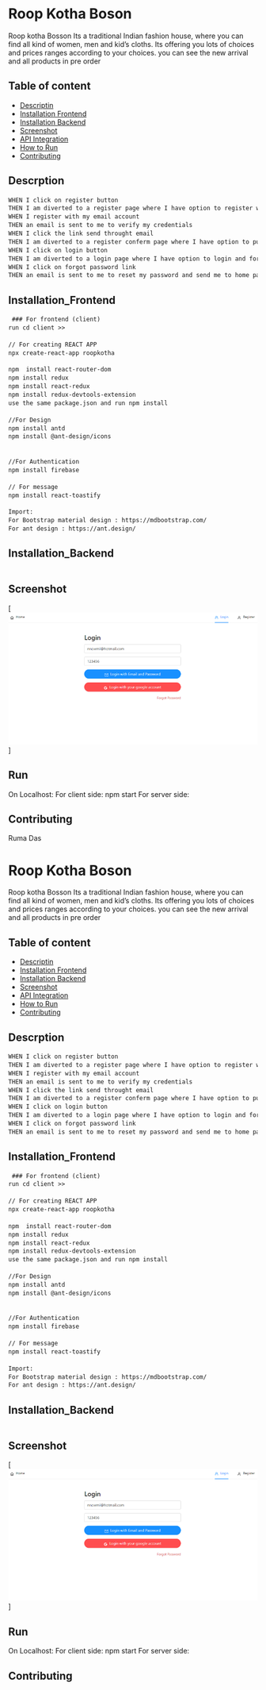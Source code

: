 

# Roop Kotha Boson

Roop kotha Bosson Its a traditional Indian fashion house, where you can find all kind of women, men and kid’s cloths. Its offering you lots of choices and prices ranges according to your choices. you can see the new arrival and all products in pre order

## Table of content
- [Descriptin](#Descrption)
- [Installation Frontend](#Installation_FrontEnd)
- [Installation Backend](#Installation_BackEnd)
- [Screenshot](#Screenshot)
- [API Integration](#API)
- [How to Run](#Rum)
- [Contributing](#Contributing)

## Descrption
```md
WHEN I click on register button
THEN I am diverted to a register page where I have option to register with my email account.
WHEN I register with my email account
THEN an email is sent to me to verify my credentials
WHEN I click the link send throught email
THEN I am diverted to a register conferm page where I have option to put my password and divert to home page.
WHEN I click on login button
THEN I am diverted to a login page where I have option to login and forgor password as well
WHEN I click on forgot password link
THEN an email is sent to me to reset my password and send me to home page
```

## Installation_Frontend
```md
 ### For frontend (client) 
run cd client >>

// For creating REACT APP
npx create-react-app roopkotha

npm  install react-router-dom
npm install redux
npm install react-redux
npm install redux-devtools-extension
use the same package.json and run npm install

//For Design 
npm install antd
npm install @ant-design/icons


//For Authentication 
npm install firebase

// For message
npm install react-toastify

Import:
For Bootstrap material design : https://mdbootstrap.com/
For ant design : https://ant.design/

```
## Installation_Backend
```md

```
## Screenshot
[![Screenshot](./images/login.png)]
## Run
On Localhost:
For client side: npm start
For server side: 

## Contributing

Ruma Das



# Roop Kotha Boson

Roop kotha Bosson Its a traditional Indian fashion house, where you can find all kind of women, men and kid’s cloths. Its offering you lots of choices and prices ranges according to your choices. you can see the new arrival and all products in pre order

## Table of content
- [Descriptin](#Descrption)
- [Installation Frontend](#Installation_FrontEnd)
- [Installation Backend](#Installation_BackEnd)
- [Screenshot](#Screenshot)
- [API Integration](#API)
- [How to Run](#Rum)
- [Contributing](#Contributing)

## Descrption
```md
WHEN I click on register button
THEN I am diverted to a register page where I have option to register with my email account.
WHEN I register with my email account
THEN an email is sent to me to verify my credentials
WHEN I click the link send throught email
THEN I am diverted to a register conferm page where I have option to put my password and divert to home page.
WHEN I click on login button
THEN I am diverted to a login page where I have option to login and forgor password as well
WHEN I click on forgot password link
THEN an email is sent to me to reset my password and send me to home page
```

## Installation_Frontend
```md
 ### For frontend (client) 
run cd client >>

// For creating REACT APP
npx create-react-app roopkotha

npm  install react-router-dom
npm install redux
npm install react-redux
npm install redux-devtools-extension
use the same package.json and run npm install

//For Design 
npm install antd
npm install @ant-design/icons


//For Authentication 
npm install firebase

// For message
npm install react-toastify

Import:
For Bootstrap material design : https://mdbootstrap.com/
For ant design : https://ant.design/

```
## Installation_Backend
```md

```
## Screenshot
[![Screenshot](./images/login.png)]
## Run
On Localhost:
For client side: npm start
For server side: 

## Contributing



